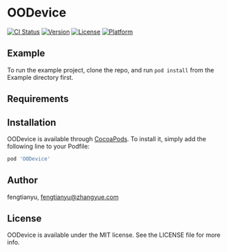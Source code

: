 # OODevice

[![CI Status](https://img.shields.io/travis/fengtianyu/OODevice.svg?style=flat)](https://travis-ci.org/fengtianyu/OODevice)
[![Version](https://img.shields.io/cocoapods/v/OODevice.svg?style=flat)](https://cocoapods.org/pods/OODevice)
[![License](https://img.shields.io/cocoapods/l/OODevice.svg?style=flat)](https://cocoapods.org/pods/OODevice)
[![Platform](https://img.shields.io/cocoapods/p/OODevice.svg?style=flat)](https://cocoapods.org/pods/OODevice)

## Example

To run the example project, clone the repo, and run `pod install` from the Example directory first.

## Requirements

## Installation

OODevice is available through [CocoaPods](https://cocoapods.org). To install
it, simply add the following line to your Podfile:

```ruby
pod 'OODevice'
```

## Author

fengtianyu, fengtianyu@zhangyue.com

## License

OODevice is available under the MIT license. See the LICENSE file for more info.
